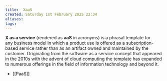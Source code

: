 ```yaml
---
title:  XaaS
created: Saturday 1st February 2025 22:34
aliases: 
tags: 
---
```

**X as a service** (rendered as **aaS** in acronyms) is a phrasal template for any business model in which a product use is offered as a subscription-based service rather than as an artifact owned and maintained by the customer. Originating from the software as a service concept that appeared in the 2010s with the advent of cloud computing the template has expanded to numerous offerings in the field of information technology and beyond it. 

- [[PaaS]]